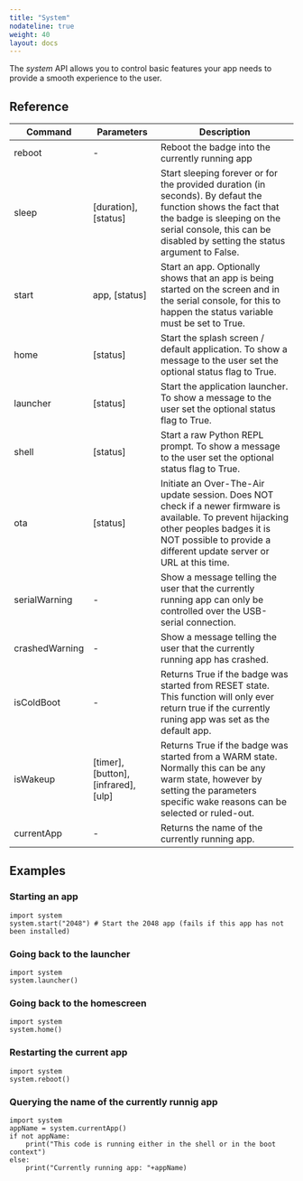 ```yaml
---
title: "System"
nodateline: true
weight: 40
layout: docs
---
```


The *system* API allows you to control basic features your app needs to provide a smooth experience to the user.

## Reference

| Command        | Parameters                                   | Description                                                                                                                                                                                                             |
| -------------- | -------------------------------------------- | ----------------------------------------------------------------------------------------------------------------------------------------------------------------------------------------------------------------------- |
| reboot         | \-                                           | Reboot the badge into the currently running app                                                                                                                                                                         |
| sleep          | \[duration\], \[status\]                     | Start sleeping forever or for the provided duration (in seconds). By defaut the function shows the fact that the badge is sleeping on the serial console, this can be disabled by setting the status argument to False. |
| start          | app, \[status\]                              | Start an app. Optionally shows that an app is being started on the screen and in the serial console, for this to happen the status variable must be set to True.                                                        |
| home           | \[status\]                                   | Start the splash screen / default application. To show a message to the user set the optional status flag to True.                                                                                                      |
| launcher       | \[status\]                                   | Start the application launcher. To show a message to the user set the optional status flag to True.                                                                                                                     |
| shell          | \[status\]                                   | Start a raw Python REPL prompt. To show a message to the user set the optional status flag to True.                                                                                                                     |
| ota            | \[status\]                                   | Initiate an Over-The-Air update session. Does NOT check if a newer firmware is available. To prevent hijacking other peoples badges it is NOT possible to provide a different update server or URL at this time.        |
| serialWarning  | \-                                           | Show a message telling the user that the currently running app can only be controlled over the USB-serial connection.                                                                                                   |
| crashedWarning | \-                                           | Show a message telling the user that the currently running app has crashed.                                                                                                                                             |
| isColdBoot     | \-                                           | Returns True if the badge was started from RESET state. This function will only ever return true if the currently runing app was set as the default app.                                                                |
| isWakeup       | \[timer\], \[button\], \[infrared\], \[ulp\] | Returns True if the badge was started from a WARM state. Normally this can be any warm state, however by setting the parameters specific wake reasons can be selected or ruled-out.                                     |
| currentApp     | \-                                           | Returns the name of the currently running app.                                                                                                                                                                          |

## Examples

### Starting an app

```
import system
system.start("2048") # Start the 2048 app (fails if this app has not been installed)
```

### Going back to the launcher

```
import system
system.launcher()
```

### Going back to the homescreen

```
import system
system.home()
```

### Restarting the current app

```
import system
system.reboot()
```

### Querying the name of the currently runnig app
```
import system
appName = system.currentApp()
if not appName:
	print("This code is running either in the shell or in the boot context")
else:
	print("Currently running app: "+appName)
```
